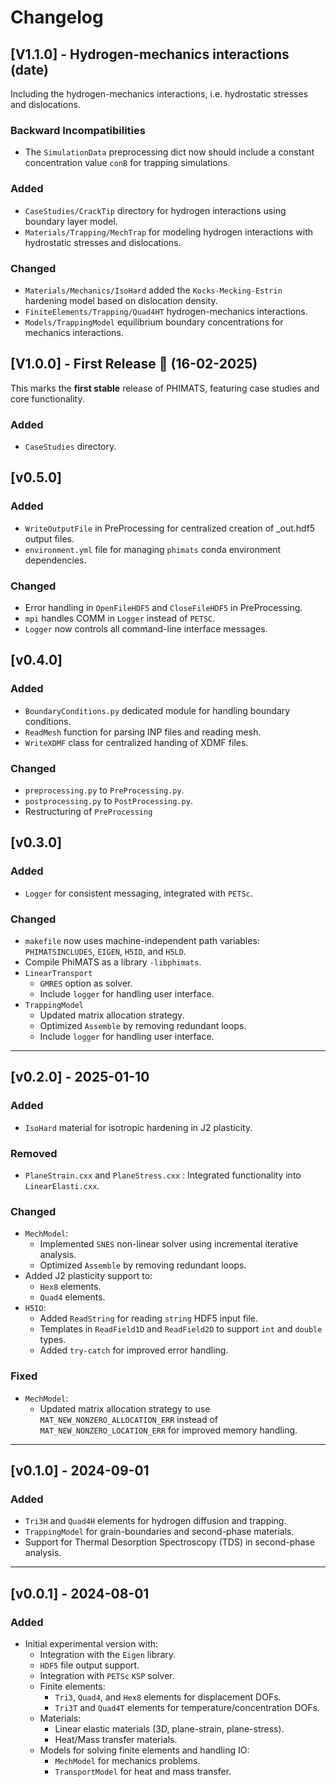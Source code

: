 # Changelog

## [V1.1.0] - Hydrogen-mechanics interactions (date)

Including the hydrogen-mechanics interactions, i.e. hydrostatic stresses and dislocations.

### Backward Incompatibilities
- The `SimulationData` preprocessing dict now should include a constant concentration value `conB` for trapping simulations. 

### Added
- `CaseStudies/CrackTip` directory for hydrogen interactions using boundary layer model. 
- `Materials/Trapping/MechTrap` for modeling hydrogen interactions with hydrostatic stresses and dislocations. 

### Changed
- `Materials/Mechanics/IsoHard` added the `Kocks-Mecking-Estrin` hardening model based on dislocation density.
- `FiniteElements/Trapping/Quad4HT` hydrogen-mechanics interactions.
- `Models/TrappingModel` equilibrium boundary concentrations for mechanics interactions. 

## [V1.0.0] - First Release 🚀 (16-02-2025)

This marks the **first stable** release of PHIMATS, featuring case studies and core functionality.

### Added
- `CaseStudies` directory.

## [v0.5.0]
### Added
- `WriteOutputFile` in PreProcessing for centralized creation of _out.hdf5 output files.
- `environment.yml` file for managing `phimats` conda environment dependencies. 

### Changed
- Error handling in `OpenFileHDF5` and `CloseFileHDF5` in PreProcessing.
- `mpi` handles COMM in `Logger` instead of `PETSC`.
- `Logger` now controls all command-line interface messages.

## [v0.4.0]
### Added
- `BoundaryConditions.py` dedicated module for handling boundary conditions.
- `ReadMesh` function for parsing INP files and reading mesh.
- `WriteXDMF` class for centralized handing of XDMF files.

### Changed
- `preprocessing.py` to `PreProcessing.py`.
- `postprocessing.py` to `PostProcessing.py`.
- Restructuring of `PreProcessing`

## [v0.3.0]
### Added
- `Logger` for consistent messaging, integrated with `PETSc`.

### Changed
- `makefile` now uses machine-independent path variables: `PHIMATSINCLUDES`, `EIGEN`, `H5ID`, and `H5LD`.
- Compile PhiMATS as a library `-libphimats`.
- `LinearTransport`
  - `GMRES` option as solver. 
  - Include `logger` for handling user interface.
- `TrappingModel`
  - Updated matrix allocation strategy.
  - Optimized `Assemble` by removing redundant loops.
  - Include `logger` for handling user interface.

---

## [v0.2.0] - 2025-01-10
### Added
- `IsoHard` material for isotropic hardening in J2 plasticity.

### Removed
- `PlaneStrain.cxx` and `PlaneStress.cxx` : Integrated functionality into `LinearElasti.cxx`.

### Changed
- `MechModel`:
  - Implemented `SNES` non-linear solver using incremental iterative analysis.
  - Optimized `Assemble` by removing redundant loops.
- Added J2 plasticity support to:
  - `Hex8` elements.
  - `Quad4` elements.
- `H5IO`:
  - Added `ReadString` for reading `string` HDF5 input file.
  - Templates in `ReadField1D` and `ReadField2D` to support `int` and `double` types. 
  - Added `try-catch` for improved error handling.

### Fixed
- `MechModel`:
  - Updated matrix allocation strategy to use `MAT_NEW_NONZERO_ALLOCATION_ERR` instead of `MAT_NEW_NONZERO_LOCATION_ERR` for improved memory handling.

---

## [v0.1.0] - 2024-09-01
### Added
- `Tri3H` and `Quad4H` elements for hydrogen diffusion and trapping.
- `TrappingModel` for grain-boundaries and second-phase materials.
- Support for Thermal Desorption Spectroscopy (TDS) in second-phase analysis.

---

## [v0.0.1] - 2024-08-01
### Added
- Initial experimental version with:
  - Integration with the `Eigen` library.
  - `HDF5` file output support.
  - Integration with `PETSc` `KSP` solver.
  - Finite elements:
    - `Tri3`, `Quad4`, and `Hex8` elements for displacement DOFs.
    - `Tri3T` and `Quad4T` elements for temperature/concentration DOFs.
  - Materials:
    - Linear elastic materials (3D, plane-strain, plane-stress).
    - Heat/Mass transfer materials.
  - Models for solving finite elements and handling IO:
    - `MechModel` for mechanics problems.
    - `TransportModel` for heat and mass transfer.
